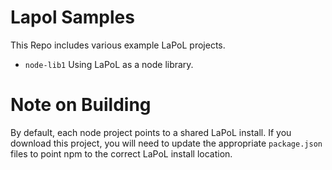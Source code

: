 # Lapol Samples

This Repo includes various example LaPoL projects.

- `node-lib1` Using LaPoL as a node library.

# Note on Building

By default, each node project points to a shared LaPoL install. If you
download this project, you will need to update the appropriate `package.json`
files to point npm to the correct LaPoL install location.

